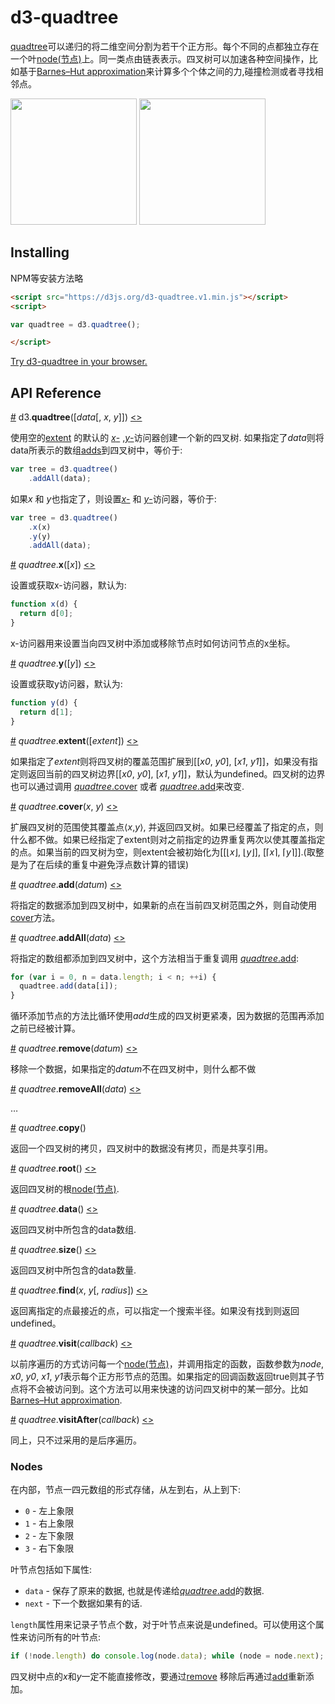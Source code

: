 # d3-quadtree

[quadtree](https://en.wikipedia.org/wiki/Quadtree)可以递归的将二维空间分割为若干个正方形。每个不同的点都独立存在一个叶[node(节点)](#nodes)上。同一类点由链表表示。四叉树可以加速各种空间操作，比如基于[Barnes–Hut approximation](https://en.wikipedia.org/wiki/Barnes–Hut_simulation)来计算多个个体之间的力,碰撞检测或者寻找相邻点。


<a href="http://bl.ocks.org/mbostock/9078690"><img src="http://bl.ocks.org/mbostock/raw/9078690/thumbnail.png" width="202"></a>
<a href="http://bl.ocks.org/mbostock/4343214"><img src="http://bl.ocks.org/mbostock/raw/4343214/thumbnail.png" width="202"></a>

## Installing

NPM等安装方法略

```html
<script src="https://d3js.org/d3-quadtree.v1.min.js"></script>
<script>

var quadtree = d3.quadtree();

</script>
```

[Try d3-quadtree in your browser.](https://tonicdev.com/npm/d3-quadtree)

## API Reference

<a name="quadtree" href="#quadtree">#</a> d3.<b>quadtree</b>([<i>data</i>[, <i>x</i>, <i>y</i>]])
 [<>](https://github.com/d3/d3-quadtree/blob/master/src/quadtree.js#L14 "Source")

使用空的[extent](#quadtree_extent) 的默认的 [*x*-](#quadtree_x) ,[*y*-](#quadtree_y)访问器创建一个新的四叉树. 如果指定了*data*则将data所表示的数组[adds](#quadtree_addAll)到四叉树中，等价于:

```js
var tree = d3.quadtree()
    .addAll(data);
```

如果*x* 和 *y*也指定了，则设置[*x*-](#quadtree_x) 和 [*y*-](#quadtree_y)访问器，等价于:

```js
var tree = d3.quadtree()
    .x(x)
    .y(y)
    .addAll(data);
```

<a name="quadtree_x" href="#quadtree_x">#</a> <i>quadtree</i>.<b>x</b>([<i>x</i>]) [<>](https://github.com/d3/d3-quadtree/blob/master/src/x.js "Source")

设置或获取x-访问器，默认为:

```js
function x(d) {
  return d[0];
}
```

x-访问器用来设置当向四叉树中添加或移除节点时如何访问节点的x坐标。

<a name="quadtree_y" href="#quadtree_y">#</a> <i>quadtree</i>.<b>y</b>([<i>y</i>])
 [<>](https://github.com/d3/d3-quadtree/blob/master/src/y.js "Source")

设置或获取y访问器，默认为:

```js
function y(d) {
  return d[1];
}
```

<a name="quadtree_extent" href="#quadtree_extent">#</a> <i>quadtree</i>.<b>extent</b>([*extent*])
 [<>](https://github.com/d3/d3-quadtree/blob/master/src/extent.js "Source")

如果指定了*extent*则将四叉树的覆盖范围扩展到[[*x0*, *y0*], [*x1*, *y1*]]，如果没有指定则返回当前的四叉树边界[[*x0*, *y0*], [*x1*, *y1*]]，默认为undefined。四叉树的边界也可以通过调用 [*quadtree*.cover](#quadtree_cover) 或者 [*quadtree*.add](#quadtree_add)来改变.

<a name="quadtree_cover" href="#quadtree_cover">#</a> <i>quadtree</i>.<b>cover</b>(<i>x</i>, <i>y</i>)
 [<>](https://github.com/d3/d3-quadtree/blob/master/src/cover.js "Source")

扩展四叉树的范围使其覆盖点⟨*x*,*y*⟩, 并返回四叉树。如果已经覆盖了指定的点，则什么都不做。如果已经指定了extent则对之前指定的边界重复两次以使其覆盖指定的点。如果当前的四叉树为空，则extent会被初始化为[[⌊*x*⌋, ⌊*y*⌋], [⌈*x*⌉, ⌈*y*⌉]].(取整是为了在后续的重复中避免浮点数计算的错误)

<a name="quadtree_add" href="#quadtree_add">#</a> <i>quadtree</i>.<b>add</b>(<i>datum</i>)
 [<>](https://github.com/d3/d3-quadtree/blob/master/src/add.js "Source")

将指定的数据添加到四叉树中，如果新的点在当前四叉树范围之外，则自动使用[cover](#quadtree_cover)方法。

<a name="quadtree_addAll" href="#quadtree_addAll">#</a> <i>quadtree</i>.<b>addAll</b>(<i>data</i>)
 [<>](https://github.com/d3/d3-quadtree/blob/master/src/add.js#L50 "Source")

将指定的数组都添加到四叉树中，这个方法相当于重复调用 [*quadtree*.add](#quadtree_add):

```js
for (var i = 0, n = data.length; i < n; ++i) {
  quadtree.add(data[i]);
}
```

循环添加节点的方法比循环使用*add*生成的四叉树更紧凑，因为数据的范围再添加之前已经被计算。

<a name="quadtree_remove" href="#quadtree_remove">#</a> <i>quadtree</i>.<b>remove</b>(<i>datum</i>)
 [<>](https://github.com/d3/d3-quadtree/blob/master/src/remove.js "Source")

移除一个数据，如果指定的*datum*不在四叉树中，则什么都不做

<a name="quadtree_removeAll" href="#quadtree_removeAll">#</a> <i>quadtree</i>.<b>removeAll</b>(<i>data</i>)
 [<>](https://github.com/d3/d3-quadtree/blob/master/src/remove.js#L59 "Source")

…

<a name="quadtree_copy" href="#quadtree_copy">#</a> <i>quadtree</i>.<b>copy</b>()

返回一个四叉树的拷贝，四叉树中的数据没有拷贝，而是共享引用。

<a name="quadtree_root" href="#quadtree_root">#</a> <i>quadtree</i>.<b>root</b>()
 [<>](https://github.com/d3/d3-quadtree/blob/master/src/root.js "Source")

返回四叉树的根[node(节点)](#nodes).

<a name="quadtree_data" href="#quadtree_data">#</a> <i>quadtree</i>.<b>data</b>()
 [<>](https://github.com/d3/d3-quadtree/blob/master/src/data.js "Source")

返回四叉树中所包含的data数组.

<a name="quadtree_size" href="#quadtree_size">#</a> <i>quadtree</i>.<b>size</b>()
 [<>](https://github.com/d3/d3-quadtree/blob/master/src/size.js "Source")

返回四叉树中所包含的data数量.

<a name="quadtree_find" href="#quadtree_find">#</a> <i>quadtree</i>.<b>find</b>(<i>x</i>, <i>y</i>[, <i>radius</i>])
 [<>](https://github.com/d3/d3-quadtree/blob/master/src/find.js "Source")

返回离指定的点最接近的点，可以指定一个搜索半径。如果没有找到则返回undefined。

<a name="quadtree_visit" href="#quadtree_visit">#</a> <i>quadtree</i>.<b>visit</b>(<i>callback</i>)
 [<>](https://github.com/d3/d3-quadtree/blob/master/src/visit.js "Source")

以前序遍历的方式访问每一个[node(节点)](#nodes)，并调用指定的函数，函数参数为*node*, *x0*, *y0*, *x1*, *y1*表示每个正方形节点的范围。如果指定的回调函数返回true则其子节点将不会被访问到。这个方法可以用来快速的访问四叉树中的某一部分。比如[Barnes–Hut approximation](https://en.wikipedia.org/wiki/Barnes–Hut_simulation). 

<a name="quadtree_visitAfter" href="#quadtree_visitAfter">#</a> <i>quadtree</i>.<b>visitAfter</b>(<i>callback</i>)
 [<>](https://github.com/d3/d3-quadtree/blob/master/src/visitAfter.js "Source")

同上，只不过采用的是后序遍历。

### Nodes

在内部，节点一四元数组的形式存储，从左到右，从上到下:

* `0` - 左上象限
* `1` - 右上象限
* `2` - 左下象限
* `3` - 右下象限


叶节点包括如下属性:

* `data` - 保存了原来的数据, 也就是传递给[*quadtree*.add](#quadtree_add)的数据.
* `next` - 下一个数据如果有的话.

`length`属性用来记录子节点个数，对于叶节点来说是undefined。可以使用这个属性来访问所有的叶节点:

```js
if (!node.length) do console.log(node.data); while (node = node.next);
```

四叉树中点的*x*和*y*一定不能直接修改，要通过[remove](#quadtree_remove) 移除后再通过[add](#quadtree_add)重新添加。

